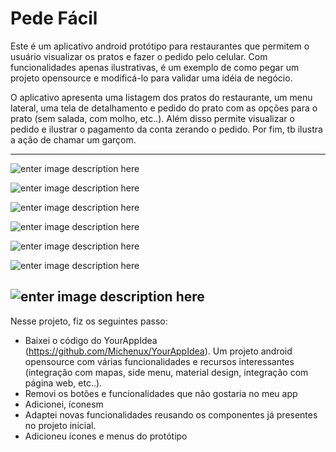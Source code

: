 # Pede Fácil

Este é um aplicativo android protótipo para restaurantes que permitem o usuário visualizar os pratos e fazer o pedido pelo celular. Com funcionalidades apenas ilustrativas, é um exemplo de como pegar um projeto opensource e modificá-lo para validar uma idéia de negócio.

O aplicativo apresenta uma listagem dos pratos do restaurante, um menu lateral, uma tela de detalhamento e pedido do prato com as opções para o prato (sem salada, com molho, etc..). Além disso permite visualizar o pedido e ilustrar o pagamento da conta zerando o pedido. Por fim, tb ilustra a ação de chamar um garçom.

------
![enter image description here](https://s3-sa-east-1.amazonaws.com/git-hub-pedefacil/Screenshot_2016-02-09-11-12-27.png)

![enter image description here](https://s3-sa-east-1.amazonaws.com/git-hub-pedefacil/Screenshot_2016-02-09-11-12-45.png)

![enter image description here](https://s3-sa-east-1.amazonaws.com/git-hub-pedefacil/Screenshot_2016-02-09-11-12-51.png)

![enter image description here](https://s3-sa-east-1.amazonaws.com/git-hub-pedefacil/Screenshot_2016-02-09-11-13-15.png)

![enter image description here](https://s3-sa-east-1.amazonaws.com/git-hub-pedefacil/Screenshot_2016-02-09-11-13-22.png)

![enter image description here](https://s3-sa-east-1.amazonaws.com/git-hub-pedefacil/Screenshot_2016-02-09-11-13-29.png)

![enter image description here](https://s3-sa-east-1.amazonaws.com/git-hub-pedefacil/Screenshot_2016-02-09-11-13-47.png)
------

Nesse projeto, fiz os seguintes passo:
 - Baixei o código do YourAppIdea (https://github.com/Michenux/YourAppIdea). Um projeto android opensource com várias funcionalidades e recursos interessantes (integração com mapas, side menu, material design, integração com página web, etc..).
 - Removi os botões e funcionalidades que não gostaria no meu app
 - Adicionei, íconesm 
 - Adaptei novas funcionalidades reusando os componentes já presentes no projeto inicial.
 - Adicioneu ícones e menus do protótipo
